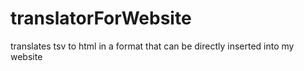 # translatorForWebsite
 translates tsv to html in a format that can be directly inserted into my website
